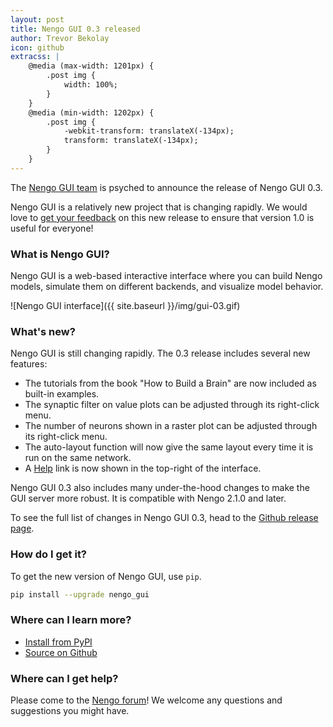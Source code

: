 ```yaml
---
layout: post
title: Nengo GUI 0.3 released
author: Trevor Bekolay
icon: github
extracss: |
    @media (max-width: 1201px) {
        .post img {
            width: 100%;
        }
    }
    @media (min-width: 1202px) {
        .post img {
            -webkit-transform: translateX(-134px);
            transform: translateX(-134px);
        }
    }
---
```


The [Nengo GUI team](https://github.com/nengo/nengo_gui/blob/master/CONTRIBUTORS.rst)
is psyched to announce the release of Nengo GUI 0.3.

Nengo GUI is a relatively new project that is changing rapidly.
We would love to
[get your feedback](https://github.com/nengo/nengo_gui/issues)
on this new release
to ensure that version 1.0 is useful for everyone!

### What is Nengo GUI?

Nengo GUI is a web-based interactive interface
where you can build Nengo models,
simulate them on different backends,
and visualize model behavior.

![Nengo GUI interface]({{ site.baseurl }}/img/gui-03.gif)

### What's new?

Nengo GUI is still changing rapidly.
The 0.3 release includes several new features:

- The tutorials from the book "How to Build a Brain" are now
  included as built-in examples.
- The synaptic filter on value plots can be adjusted
  through its right-click menu.
- The number of neurons shown in a raster plot can be adjusted
  through its right-click menu.
- The auto-layout function will now give the same layout
  every time it is run on the same network.
- A [Help](https://forum.nengo.ai/) link is now shown
  in the top-right of the interface.

Nengo GUI 0.3 also includes many under-the-hood changes
to make the GUI server more robust.
It is compatible with Nengo 2.1.0 and later.

To see the full list of changes in Nengo GUI 0.3, head to the
[Github release page](https://github.com/nengo/nengo_gui/releases/tag/v0.3.0).

### How do I get it?

To get the new version of Nengo GUI, use `pip`.

```bash
pip install --upgrade nengo_gui
```

### Where can I learn more?

- [Install from PyPI](https://pypi.python.org/pypi/nengo_gui)
- [Source on Github](https://github.com/nengo/nengo_gui)

### Where can I get help?

Please come to the [Nengo forum](https://forum.nengo.ai/c/visualization)!
We welcome any questions and suggestions you might have.
